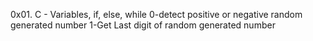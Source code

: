 0x01. C - Variables, if, else, while
0-detect positive or negative random generated number
1-Get Last digit of  random generated number
